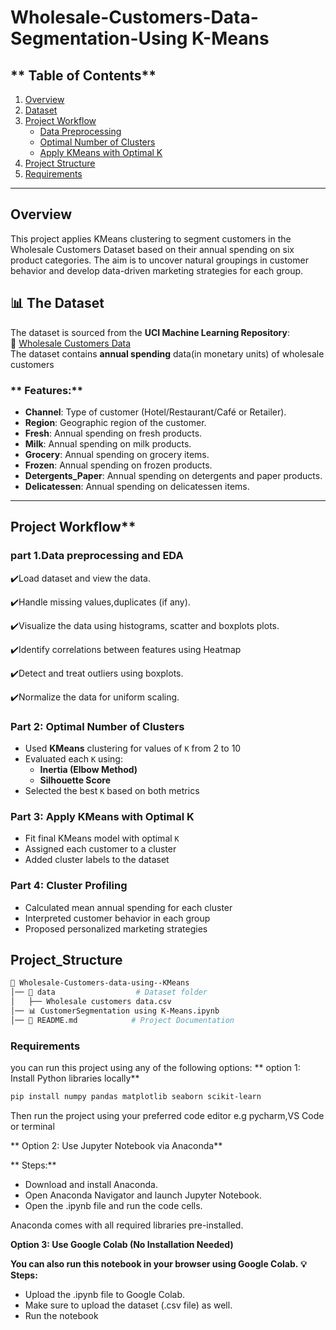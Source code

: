 # **Wholesale-Customers-Data-Segmentation-Using K-Means**

## ** Table of Contents**  
1. [Overview](Overview)  
2. [Dataset](#The_Dataset)  
3. [Project Workflow](#Project_Workflow)  
   - [Data Preprocessing](#part_1_Data_preprocessing_and_EDA)  
   - [Optimal Number of Clusters](#Part_2_Optimal_Number_of_Clusters)
   - [Apply KMeans with Optimal K ](#Part_3_Apply_KMeans_with_Optimal_K)
4. [Project Structure](#Project_Structure)  
5. [Requirements](#Requirements)  


---
## Overview
This project applies KMeans clustering to segment customers in the Wholesale Customers Dataset based on their annual spending on six product categories. The aim is to uncover natural groupings in customer behavior and develop data-driven marketing strategies for each group.

## **📊 The Dataset**  
The dataset is sourced from the **UCI Machine Learning Repository**:  
🔗 [Wholesale Customers Data](https://archive.ics.uci.edu/dataset/292/wholesale+customers)  
The dataset contains **annual spending** data(in monetary units) of wholesale customers

### ** Features:**  
- **Channel**: Type of customer (Hotel/Restaurant/Café or Retailer).  
- **Region**: Geographic region of the customer.  
- **Fresh**: Annual spending on fresh products.  
- **Milk**: Annual spending on milk products.  
- **Grocery**: Annual spending on grocery items.  
- **Frozen**: Annual spending on frozen products.  
- **Detergents_Paper**: Annual spending on detergents and paper products.  
- **Delicatessen**: Annual spending on delicatessen items.  

---
##  Project Workflow**
### **part 1.Data preprocessing and EDA**
✔️Load dataset and view the data.

✔️Handle missing values,duplicates (if any).  

✔️Visualize the data using histograms, scatter and boxplots plots.  

✔️Identify correlations between features using Heatmap

✔️Detect and treat outliers using boxplots.  

✔️Normalize the data for uniform scaling. 

### Part 2: Optimal Number of Clusters
- Used **KMeans** clustering for values of `K` from 2 to 10
- Evaluated each `K` using:
  - **Inertia (Elbow Method)**
  - **Silhouette Score**
- Selected the best `K` based on both metrics

### Part 3: Apply KMeans with Optimal K
- Fit final KMeans model with optimal `K`
- Assigned each customer to a cluster
- Added cluster labels to the dataset

### Part 4: Cluster Profiling
- Calculated mean annual spending for each cluster
- Interpreted customer behavior in each group
- Proposed personalized marketing strategies


## **Project_Structure**  
```bash
📁 Wholesale-Customers-data-using--KMeans
│── 📁 data                  # Dataset folder  
│   ├── Wholesale customers data.csv   
│── 📊 CustomerSegmentation using K-Means.ipynb   
│── 📄 README.md            # Project Documentation                    
```


### **Requirements**  
you can run this project using any of the following options:
** option 1: Install Python libraries locally**
```bash
pip install numpy pandas matplotlib seaborn scikit-learn
```

Then run the project using your preferred code editor e.g pycharm,VS Code or terminal 

** Option 2: Use Jupyter Notebook via Anaconda**

** Steps:**
- Download and install Anaconda.
- Open Anaconda Navigator and launch Jupyter Notebook.
- Open the .ipynb file and run the code cells.

Anaconda comes with all required libraries pre-installed.

**Option 3: Use Google Colab (No Installation Needed)**

**You can also run this notebook in your browser using Google Colab.**
**💡 Steps:**
- Upload the .ipynb file to Google Colab.
- Make sure to upload the dataset (.csv file) as well.
- Run the notebook
